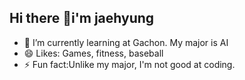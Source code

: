 ## Hi there 👋i'm jaehyung

- 🌱 I’m currently learning at Gachon. My major is AI
- 😄 Likes: Games, fitness, baseball
- ⚡ Fun fact:Unlike my major, I'm not good at coding.
